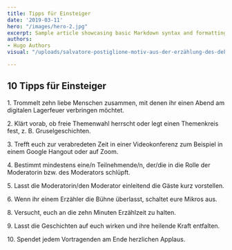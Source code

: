 ```yaml
---
title: Tipps für Einsteiger
date: '2019-03-11'
hero: "/images/hero-2.jpg"
excerpt: Sample article showcasing basic Markdown syntax and formatting for HTML elements.
authors:
- Hugo Authors
visual: "/uploads/salvatore-postiglione-motiv-aus-der-erzählung-des-dekameron-(il-decamerone)-von-giovanni-boccaccio.jpg"

---
```

## 10 Tipps für Einsteiger

1\. Trommelt zehn liebe Menschen zusammen, mit denen ihr einen Abend am digitalen Lagerfeuer verbringen möchtet.

2\. Klärt vorab, ob freie Themenwahl herrscht oder legt einen Themenkreis fest, z. B. Gruselgeschichten.

3\. Trefft euch zur verabredeten Zeit in einer Videokonferenz zum Beispiel in einem Google Hangout oder auf Zoom.

4\. Bestimmt mindestens eine/n Teilnehmende/n, der/die in die Rolle der Moderatorin bzw. des Moderators schlüpft.

5\. Lasst die Moderatorin/den Moderator einleitend die Gäste kurz vorstellen.

6\. Wenn ihr einem Erzähler die Bühne überlasst, schaltet eure Mikros aus.

8\. Versucht, euch an die zehn Minuten Erzählzeit zu halten.

9\. Lasst die Geschichten auf euch wirken und ihre heilende Kraft entfalten.

10\. Spendet jedem Vortragenden am Ende herzlichen Applaus.